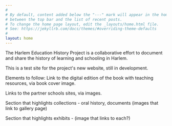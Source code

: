 ```yaml
---
#
# By default, content added below the "---" mark will appear in the home page
# between the top bar and the list of recent posts.
# To change the home page layout, edit the _layouts/home.html file.
# See: https://jekyllrb.com/docs/themes/#overriding-theme-defaults
#
layout: home
---
```


The Harlem Education History Project is a collaborative effort to document and share the history of learning and schooling in Harlem.

This is a test site for the project's new website, still in development. 

Elements to follow: 
Link to the digital edition of the book with teaching resources, via book cover image. 

Links to the partner schools sites, via images. 

Section that highlights collections - oral history, documents (images that link to gallery page)

Section that highlights exhibits - (image that links to each?)
